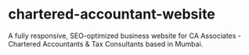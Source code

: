 # chartered-accountant-website
A fully responsive, SEO-optimized business website for CA Associates - Chartered Accountants &amp; Tax Consultants based in Mumbai.
